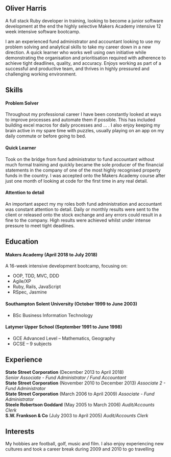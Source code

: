 ## Oliver Harris

A full stack Ruby developer in training, looking to become a junior software development at the end the highly selective Makers Academy intensive 12 week intensive software bootcamp.

I am an experienced fund administrator and accountant looking to use my problem solving and analytical skills to take my career down in a new direction.  A quick learner who works well using own initiative while demonstrating the organisation and prioritisation required with adherence to achieve tight deadlines, quality, and accuracy.  Enjoys working as part of a successful and productive team, and thrives in highly pressured and challenging working environment.

## Skills

#### Problem Solver

Throughout my professional career I have been constantly looked at ways to improve processes and automate them if possible.  This has included building excel macros for daily processes and … .  I also enjoy keeping my brain active in my spare time with puzzles, usually playing on an app on my daily commute or before going to bed.

#### Quick Learner

Took on the bridge from fund administrator to fund accountant without much formal training and quickly became the sole producer of the financial statements in the company of one of the most highly recognised property funds in the country.  I was accepted onto the Makers Academy course after just one month of looking at code for the first time in any real detail.

#### Attention to detail

An important aspect my my roles both fund administration and accountant was constant attention to detail.  Daily or monthly results were sent to the client or released onto the stock exchange and any errors could result in a fine to the company.  High results were achieved whilst under intense pressure to meet tight deadlines.

## Education

#### Makers Academy (April 2018 to July 2018)

A 16-week intensive development bootcamp, focusing on:

- OOP, TDD, MVC, DDD
- Agile/XP
- Ruby, Rails, JavaScript
- RSpec, Jasmine

#### Southampton Solent University (October 1999 to June 2003)

- BSc Business Information Technology

#### Latymer Upper School (September 1991 to June 1998)

- GCE Advanced Level – Mathematics, Geography
- GCSE – 9 subjects


## Experience

**State Street Corporation** (December 2013 to April 2018)   
*Senior Associate - Fund Administrator / Fund Accountant*  
**State Street Corporation** (November 2010 to December 2013)
*Associate 2 - Fund Administrator*  
**State Street Corporation** (March 2006 to April 2009)
*Associate - Fund Administrator*  
**Steele Robertson Goddard** (May 2005 to March 2006)
*Audit/Accounts Clerk*  
**S.W. Frankson & Co** (July 2003 to April 2005)
*Audit/Accounts Clerk*

## Interests

My hobbies are football, golf, music and film.  I also enjoy experiencing new cultures and took a career break during 2009 and 2010 to go travelling
